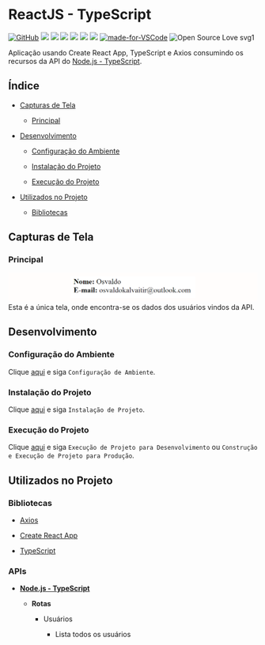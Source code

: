 # ReactJS - TypeScript

[![GitHub](https://img.shields.io/github/license/mashape/apistatus.svg)](https://github.com/osvaldokalvaitir/reactjs-themeswitcher/blob/master/LICENSE)
![](https://img.shields.io/github/package-json/v/osvaldokalvaitir/reactjs-typescript.svg)
![](https://img.shields.io/github/last-commit/osvaldokalvaitir/reactjs-typescript.svg?color=red)
![](https://img.shields.io/github/languages/top/osvaldokalvaitir/reactjs-typescript.svg?color=yellow)
![](https://img.shields.io/github/languages/count/osvaldokalvaitir/reactjs-typescript.svg?color=lightgrey)
![](https://img.shields.io/github/languages/code-size/osvaldokalvaitir/reactjs-typescript.svg)
![](https://img.shields.io/github/repo-size/osvaldokalvaitir/reactjs-typescript.svg?color=blueviolet)
[![made-for-VSCode](https://img.shields.io/badge/Made%20for-VSCode-1f425f.svg)](https://code.visualstudio.com/)
![Open Source Love svg1](https://badges.frapsoft.com/os/v1/open-source.svg?v=103)

Aplicação usando Create React App, TypeScript e Axios consumindo os recursos da API do [Node.js - TypeScript](https://github.com/osvaldokalvaitir/nodejs-typescript).

## Índice

- [Capturas de Tela](#capturas-de-tela)

  - [Principal](#principal)

- [Desenvolvimento](#desenvolvimento)

  - [Configuração do Ambiente](#configuração-do-ambiente)

  - [Instalação do Projeto](#instalação-do-projeto)

  - [Execução do Projeto](#execução-do-projeto)

- [Utilizados no Projeto](#utilizados-no-projeto)

  - [Bibliotecas](#bibliotecas)

## Capturas de Tela

### Principal

![Main](/.github/assets/main.png)
Esta é a única tela, onde encontra-se os dados dos usuários vindos da API.

## Desenvolvimento

### Configuração do Ambiente

Clique [aqui](https://github.com/osvaldokalvaitir/projects-settings/blob/master/README.md) e siga `Configuração de Ambiente`.

### Instalação do Projeto

Clique [aqui](https://github.com/osvaldokalvaitir/projects-settings/blob/master/nodejs/nodejs.md) e siga `Instalação de Projeto`.

### Execução do Projeto

Clique [aqui](https://github.com/osvaldokalvaitir/projects-settings/blob/master/nodejs/libs/create-react-app.md) e siga `Execução de Projeto para Desenvolvimento` ou `Construção e Execução de Projeto para Produção`.

## Utilizados no Projeto

### Bibliotecas

- [Axios](https://github.com/osvaldokalvaitir/projects-settings/blob/master/nodejs/libs/axios.md)

- [Create React App](https://github.com/osvaldokalvaitir/projects-settings/blob/master/nodejs/libs/create-react-app.md)

- [TypeScript](https://github.com/osvaldokalvaitir/projects-settings/blob/master/nodejs/libs/typescript.md)

### APIs

- **[Node.js - TypeScript](https://github.com/osvaldokalvaitir/nodejs-typescript)**

  - **Rotas**

    - Usuários

      - Lista todos os usuários